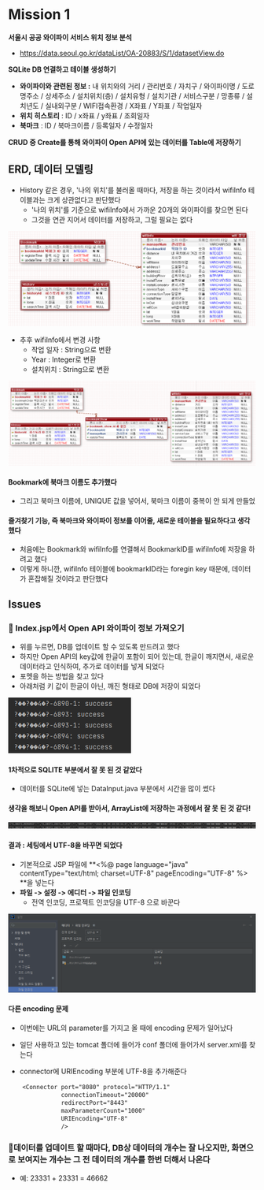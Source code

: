# Mission 1



**서울시 공공 와이파이 서비스 위치 정보 분석**

- https://data.seoul.go.kr/dataList/OA-20883/S/1/datasetView.do



**SQLite DB 연결하고 테이블 생성하기**

- **와이파이와 관련된 정보 :** 내 위치와의 거리 / 관리번호 / 자치구 / 와이파이명 / 도로명주소 / 상세주소 / 설치위치(층) / 설치유형 / 설치기관 / 서비스구분 / 망종류 / 설치년도 / 실내외구분 / WIFI접속환경 / X좌표 / Y좌표 / 작업일자
- **위치 히스토리** : ID / x좌표 / y좌표 / 조회일자
- **북마크** : ID / 북마크이름 / 등록일자 / 수정일자



**CRUD 중 Create를 통해 와이파이 Open API에 있는 데이터를 Table에 저장하기**





## ERD, 데이터 모델링

- History 같은 경우, '나의 위치'를 불러올 때마다, 저장을 하는 것이라서 wifiInfo 테이블과는 크게 상관없다고 판단했다
  - '나의 위치'를 기준으로 wifiInfo에서 가까운 20개의 와이파이를 찾으면 된다
  - 그것을 연관 지어서 데이터를 저장하고, 그럴 필요는 없다

![image-20230802151210096](README.assets/image-20230802151210096.png)

- 추후 wifiInfo에서 변경 사항
  - 작업 일자 : String으로 변환
  - Year : Integer로 변환
  - 설치위치 : String으로 변환



![image-20230811215434684](README.assets/image-20230811215434684.png)



#### Bookmark에 북마크 이름도 추가했다

- 그리고 북마크 이름에, UNIQUE 값을 넣어서, 북마크 이름이 중복이 안 되게 만들었



#### 즐겨찾기 기능, 즉 북마크와 와이파이 정보를 이어줄, 새로운 테이블을 필요하다고 생각했다

- 처음에는 Bookmark와 wifiInfo를 연결해서 BookmarkID를 wifiInfo에 저장을 하려고 했다
- 이렇게 하니깐, wifiInfo 테이블에 bookmarkID라는 foregin key 때문에, 데이터가 혼잡해질 것이라고 판단했다





## Issues



### **🚨 Index.jsp에서 Open API 와이파이 정보 가져오기**

- 위를 누르면, DB를 업데이트 할 수 있도록 만드려고 했다
- 하지만 Open API의 key값에 한글이 포함이 되어 있는데, 한글이 깨지면서, 새로운 데이터라고 인식하여, 추가로 데이터를 넣게 되었다
- 포멧을 하는 방법을 찾고 있다
- 아래처럼 키 값이 한글이 아닌, 깨진 형태로 DB에 저장이 되었다

![image-20230808225401090](README.assets/image-20230808225401090.png)

#### 1차적으로 SQLITE 부분에서 잘 못 된 것 같았다

- 데이터를 SQLite에 넣는 DataInput.java 부분에서 시간을 많이 썼다



#### 생각을 해보니 Open API를 받아서, ArrayList에 저장하는 과정에서 잘 못 된 것 같다!

![image-20230808235829456](README.assets/image-20230808235829456.png)



#### 결과 : 세팅에서 UTF-8을 바꾸면 되었다

- 기본적으로 JSP 파일에 **<%@ page language="java" contentType="text/html; charset=UTF-8" pageEncoding="UTF-8" %> **을 넣는다
- **파일 -> 설정 -> 에디터 -> 파일 인코딩**
  - 전역 인코딩, 프로젝트 인코딩을 UTF-8 으로 바꾼다

![image-20230809221713974](README.assets/image-20230809221713974.png)



#### 다른 encoding 문제

- 이번에는 URL의 parameter를 가지고 올 때에 encoding 문제가 일어났다
- 일단 사용하고 있는 tomcat 폴더에 들어가 conf 폴더에 들어가서 server.xml를 찾는다

- connector에 URIEncoding 부분에 UTF-8을 추가해준다

```
    <Connector port="8080" protocol="HTTP/1.1"
               connectionTimeout="20000"
               redirectPort="8443"
               maxParameterCount="1000"
               URIEncoding="UTF-8"
               />
```





### 🚨데이터를 업데이트 할 때마다, DB상 데이터의 개수는 잘 나오지만, 화면으로 보여지는 개수는 그 전 데이터의 개수를 한번 더해서 나온다

- 예: 23331 + 23331 = 46662
